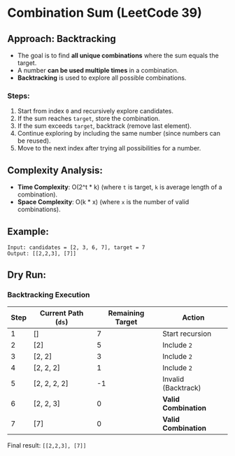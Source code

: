 # Combination Sum (LeetCode 39)

## Approach: Backtracking
- The goal is to find **all unique combinations** where the sum equals the target.
- A number **can be used multiple times** in a combination.
- **Backtracking** is used to explore all possible combinations.

### **Steps:**
1. Start from index `0` and recursively explore candidates.
2. If the sum reaches `target`, store the combination.
3. If the sum exceeds `target`, backtrack (remove last element).
4. Continue exploring by including the same number (since numbers can be reused).
5. Move to the next index after trying all possibilities for a number.

## Complexity Analysis:
- **Time Complexity**: O(2^t * k) (where `t` is target, `k` is average length of a combination).
- **Space Complexity**: O(k * x) (where `x` is the number of valid combinations).

## Example:
```
Input: candidates = [2, 3, 6, 7], target = 7
Output: [[2,2,3], [7]]
```

## Dry Run:
### **Backtracking Execution**
| Step | Current Path (`ds`) | Remaining Target | Action |
|------|--------------------|------------------|--------|
| 1    | []                 | 7                | Start recursion |
| 2    | [2]                | 5                | Include `2` |
| 3    | [2, 2]             | 3                | Include `2` |
| 4    | [2, 2, 2]          | 1                | Include `2` |
| 5    | [2, 2, 2, 2]       | -1               | Invalid (Backtrack) |
| 6    | [2, 2, 3]          | 0                | **Valid Combination** |
| 7    | [7]                | 0                | **Valid Combination** |

Final result: `[[2,2,3], [7]]`

